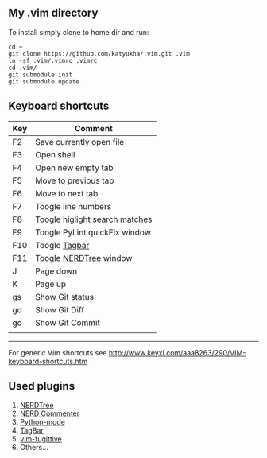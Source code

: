 My .vim directory
-----------------

To install simply clone to home dir and run:

```
cd ~
git clone https://github.com/katyukha/.vim.git .vim
ln -sf .vim/.vimrc .vimrc
cd .vim/
git submodule init
git submodule update
```

Keyboard shortcuts
------------------

|Key      | Comment                                                             |
|---------|---------------------------------------------------------------------|
| F2      | Save currently open file                                            |
| F3      | Open shell                                                          |
| F4      | Open new empty tab                                                  |
| F5      | Move to previous tab                                                |
| F6      | Move to next tab                                                    |
| F7      | Toogle line numbers                                                 |
| F8      | Toogle higlight search matches                                      |
| F9      | Toogle PyLint quickFix window                                       |
| F10     | Toogle [Tagbar](http://majutsushi.github.io/tagbar/)                |
| F11     | Toogle [NERDTree](https://github.com/scrooloose/nerdtree) window    |
| J       | Page down                                                           |
| K       | Page up                                                             |
| gs      | Show Git status                                                     |
| gd      | Show Git Diff                                                       |
| gc      | Show Git Commit                                                     |
|         |                                                                     |

----------

For generic Vim shortcuts see http://www.keyxl.com/aaa8263/290/VIM-keyboard-shortcuts.htm


Used plugins
------------

1. [NERDTree](https://github.com/scrooloose/nerdtree)
2. [NERD Commenter](https://github.com/scrooloose/nerdcommenter)
3. [Python-mode](https://github.com/klen/python-mode)
4. [TagBar](https://github.com/majutsushi/tagbar)
5. [vim-fugittive](https://github.com/tpope/vim-fugitive)
6. Others...

